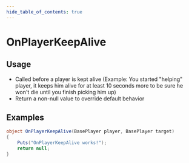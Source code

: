 ```yaml
---
hide_table_of_contents: true
---
```


# OnPlayerKeepAlive

## Usage

* Called before a player is kept alive (Example: You started "helping" player, it keeps him alive for at least 10 seconds more to be sure he won't die until you finish picking him up)
* Return a non-null value to override default behavior

## Examples

```csharp title=""
object OnPlayerKeepAlive(BasePlayer player, BasePlayer target)
{
    Puts("OnPlayerKeepAlive works!");
    return null;
}
```
